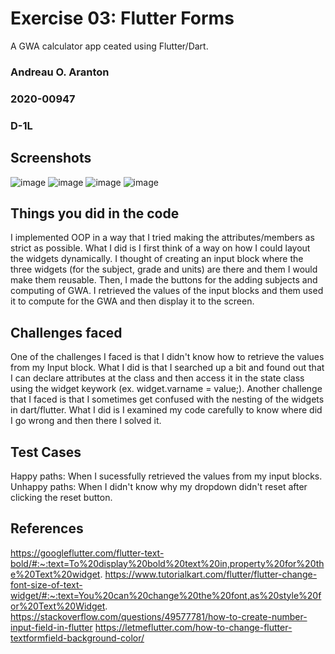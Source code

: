 # Exercise 03: Flutter Forms
A GWA calculator app ceated using Flutter/Dart.

### Andreau O. Aranton
### 2020-00947
### D-1L

## Screenshots
![image](https://i.postimg.cc/Pq9kWYrw/Screenshot-2022-10-06-234628.png)
![image](https://i.postimg.cc/gjqFb7yV/Screenshot-2022-10-07-152706.png)
![image](https://i.postimg.cc/zDn1hLmy/Screenshot-2022-10-07-152841.png)
![image](https://i.postimg.cc/9FCHYWVJ/Screenshot-2022-10-07-152930.png)

## Things you did in the code
I implemented OOP in a way that I tried making the attributes/members as strict as possible. What I did is I first think of a way on how I could layout the widgets dynamically. I thought of creating an input block where the three widgets (for the subject, grade and units) are there and them I would make them reusable. Then, I made the buttons for the adding subjects and computing of GWA. I retrieved the values of the input blocks and them used it to compute for the GWA and then display it to the screen.

## Challenges faced
One of the challenges I faced is that I didn't know how to retrieve the values from my Input block. What I did is that I searched up a bit and found out that I can declare attributes at the class and then access it in the state class using the widget keywork (ex. widget.varname = value;). Another challenge that I faced is that I sometimes get confused with the nesting of the widgets in dart/flutter. What I did is I examined my code carefully to know where did I go wrong and then there I solved it.

## Test Cases
Happy paths: When I sucessfully retrieved the values from my input blocks.
Unhappy paths: When I didn't know why my dropdown didn't reset after clicking the reset button.

## References
https://googleflutter.com/flutter-text-bold/#:~:text=To%20display%20bold%20text%20in,property%20for%20the%20Text%20widget.
https://www.tutorialkart.com/flutter/flutter-change-font-size-of-text-widget/#:~:text=You%20can%20change%20the%20font,as%20style%20for%20Text%20Widget.
https://stackoverflow.com/questions/49577781/how-to-create-number-input-field-in-flutter
https://letmeflutter.com/how-to-change-flutter-textformfield-background-color/
